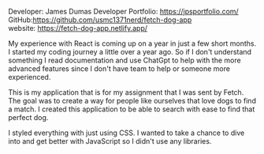 
Developer: James Dumas
Developer Portfolio: https://jpsportfolio.com/ <br>
GitHub:https://github.com/usmc1371nerd/fetch-dog-app <br>
website: https://fetch-dog-app.netlify.app/


My experience with React is coming up on a year in just a few short months. I started my coding journey a little over a year ago. So if I don't understand something I read documentation and use ChatGpt to help with the more advanced features since I don't have team to help or someone more experienced.

This is my application that is for my assignment that I was sent by Fetch. The goal was to create a way for people like ourselves that love dogs to find a match. I created this application to be able to search with ease to find that perfect dog. 

I styled everything with just using CSS. I wanted to take a chance to dive into and get better with JavaScript so I didn't use any libraries.



